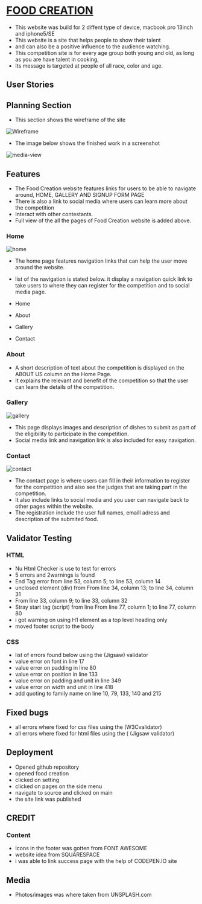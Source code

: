 # [FOOD CREATION]( https://ejiro-design.github.io/food-creation/)
* This website was build for 2 diffent type of device, macbook pro 13inch and iphone5/SE 
* This website is a site that helps people to show their talent
* and can also be a positive influence to the audience watching.
* This competition site is for every age group both young and old, as long as you are have talent in cooking, 
* Its message is targeted at people of all race, color and age.

## User Stories


## Planning Section
* This section shows the wireframe of the site

![Wireframe](assets/wireframes/Wireframesite.jpg)

* The image below shows the finished work in a screenshot

![media-view](assets/wireframes/Screenshot.jpg)

## Features 
* The Food Creation website features links for users to be able to navigate around, HOME, GALLERY AND SIGNUP FORM PAGE
* There is also a link to social media where users can learn more about the competition
* Interact with other contestants.
* Full view of the all the pages of Food Creation website is added above.

### Home
![home](assets/wireframes/Screenshot1.jpg)
* The home page features navigation links that can help the user move around the website.
* list of the navigation is stated below. it display a navigation quick link to take users to where they can register for the competition and to social media page.

* Home
* About
* Gallery
* Contact

### About
* A short description of text about the competition is displayed on the ABOUT US column on the Home Page.
* It explains the relevant and benefit of the competition so that the user can learn the details of the competition. 

### Gallery
![gallery](assets/wireframes/Screenshot2.jpg)

* This page displays images and description of dishes to submit as part of the eligibility to participate in the competition. 
* Social media link and navigation link is also included for easy navigation.

### Contact
![contact](assets/wireframes/Screenshot3.jpg)

* The contact page is where users can fill in their information to register for the competition and also see the judges that are taking part in the competition. 
* It also include links to social media and you user can navigate back to other pages within the website.
* The registration include the user full names, emaill adress and description of the submited food.

## Validator Testing
### HTML
* Nu Html Checker is use to test for errors 
* 5 errors and 2warnings is found
* End Tag error from line 53, column 5; to line 53, column 14
* unclosed element (div) from From line 34, column 13; to line 34, column 31
* From line 33, column 9; to line 33, column 32
* Stray start tag (script) from line From line 77, column 1; to line 77, column 80
* i got warning on using H1 element as a top level heading only
* moved footer script to the body

### CSS
* list of errors found below using the (Jigsaw) validator
* value error on font in line 17
* value error on padding in line 80
* value error on position in line 133
* value error on padding and unit in line 349
* value error on width and unit in line 418
* add quoting to family name on line 10, 79, 133, 140 and 215

## Fixed bugs
* all errors where fixed for css files using the (W3Cvalidator)
* all errors where fixed for html files using the ( (Jigsaw validator)

## Deployment
* Opened github repository
* opened food creation
* clicked on setting
* clicked on pages on the side menu
* navigate to source and clicked on main
* the site link was published

## CREDIT
### Content
* Icons in the footer was gotten from FONT AWESOME
* website idea from SQUARESPACE
* i was able to link success page with the help of CODEPEN.IO site

## Media
* Photos/images was where taken from UNSPLASH.com
